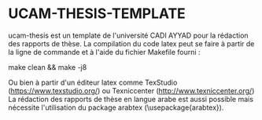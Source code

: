 # UCAM-THESIS-TEMPLATE
ucam-thesis est un template de l'université CADI AYYAD pour la rédaction des rapports de thèse.
La compilation du code latex peut se faire à partir de la ligne de commande et à l'aide du fichier Makefile fourni :

make clean && make -j8

Ou bien à partir d'un éditeur latex comme TexStudio (https://www.texstudio.org/) ou  Texniccenter (http://www.texniccenter.org/) 
La rédaction des rapports de thèse en langue arabe est aussi possible mais nécessite l'utilisation du package arabtex (\usepackage{arabtex}).



